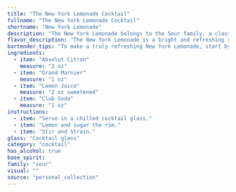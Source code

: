 ```yaml
---
title: "The New York Lemonade Cocktail"
fullname: "The New York Lemonade Cocktail"
shortname: "New York Lemonade"
description: "The New York Lemonade belongs to the Sour family, a classic cocktail style characterized by a base spirit, citrus juice, and a sweetener. While its exact origins are unclear, its bright, refreshing nature likely draws inspiration from the 19th-century New York bar scene. "
flavor_description: "The New York Lemonade is a bright and refreshing cocktail. The Absolut Citron provides a crisp, citrusy base, while the Grand Marnier adds a touch of orange sweetness and a hint of cognac complexity. The tart lemon juice balances the sweetness, and the club soda adds a light and bubbly texture. Overall, the cocktail is a perfect blend of sweet, tart, and bubbly, with a subtle orange-citrus aroma. "
bartender_tips: "To make a truly refreshing New York Lemonade, start by chilling all your ingredients. Use fresh lemon juice for the best flavor.  Shake vigorously with ice to ensure a frosty, well-combined drink. Don't over-pour the Grand Marnier - you want a subtle orange flavor, not a cloying sweetness.  Top with club soda for a bubbly finish. "
ingredients:
  - item: "Absolut Citron"
    measure: "2 oz"
  - item: "Grand Marnier"
    measure: "1 oz"
  - item: "Lemon Juice"
    measure: "2 oz sweetened"
  - item: "Club Soda"
    measure: "1 oz"
instructions:
  - item: "Serve in a chilled cocktail glass."
  - item: "Lemon and sugar the rim."
  - item: "Stir and Strain."
glass: "Cocktail glass"
category: "cocktail"
has_alcohol: true
base_spirit:
family: "sour"
visual: ""
source: "personal_collection"
---
```


